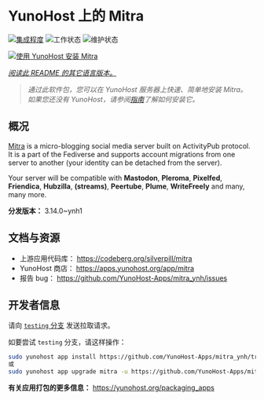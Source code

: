 <!--
注意：此 README 由 <https://github.com/YunoHost/apps/tree/master/tools/readme_generator> 自动生成
请勿手动编辑。
-->

# YunoHost 上的 Mitra

[![集成程度](https://apps.yunohost.org/badge/integration/mitra)](https://ci-apps.yunohost.org/ci/apps/mitra/)
![工作状态](https://apps.yunohost.org/badge/state/mitra)
![维护状态](https://apps.yunohost.org/badge/maintained/mitra)

[![使用 YunoHost 安装 Mitra](https://install-app.yunohost.org/install-with-yunohost.svg)](https://install-app.yunohost.org/?app=mitra)

*[阅读此 README 的其它语言版本。](./ALL_README.md)*

> *通过此软件包，您可以在 YunoHost 服务器上快速、简单地安装 Mitra。*  
> *如果您还没有 YunoHost，请参阅[指南](https://yunohost.org/install)了解如何安装它。*

## 概况

[Mitra](https://codeberg.org/silverpill/mitra) is a micro-blogging social media server built on ActivityPub protocol. It is a part of the Fediverse and supports account migrations from one server to another (your identity can be detached from the server).

Your server will be compatible with **Mastodon**, **Pleroma**, **Pixelfed**, **Friendica**, **Hubzilla**, **(streams)**, **Peertube**, **Plume**, **WriteFreely** and many, many more.


**分发版本：** 3.14.0~ynh1
## 文档与资源

- 上游应用代码库： <https://codeberg.org/silverpill/mitra>
- YunoHost 商店： <https://apps.yunohost.org/app/mitra>
- 报告 bug： <https://github.com/YunoHost-Apps/mitra_ynh/issues>

## 开发者信息

请向 [`testing` 分支](https://github.com/YunoHost-Apps/mitra_ynh/tree/testing) 发送拉取请求。

如要尝试 `testing` 分支，请这样操作：

```bash
sudo yunohost app install https://github.com/YunoHost-Apps/mitra_ynh/tree/testing --debug
或
sudo yunohost app upgrade mitra -u https://github.com/YunoHost-Apps/mitra_ynh/tree/testing --debug
```

**有关应用打包的更多信息：** <https://yunohost.org/packaging_apps>
